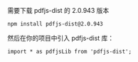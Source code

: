 需要下载 pdfjs-dist 的 2.0.943 版本

```
npm install pdfjs-dist@2.0.943
```

然后在你的项目中引入 pdfjs-dist 库：

```
import * as pdfjsLib from 'pdfjs-dist';
```
